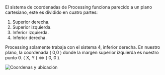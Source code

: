 El sistema de coordenadas de Processing funciona parecido a un plano cartesiano, este es dividido en cuatro partes: 

1. Superior derecha.
2. Superior izquierda.
3. Inferior izquierda.
4. Inferior derecha.

Processing solamente trabaja con el sistema 4,  inferior derecha.
En nuestro plano, la coordenada ( 0,0 ) donde la margen superior izquierda es nuestro punto 0. ( X, Y ) <=> ( 0, 0 ).

![Coordenas y ubicación](https://raw.githubusercontent.com/Kaziuz/Processing-Getting-Started/master/imagenes/coordenadasProcessingXYZ.jpg)
